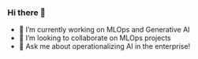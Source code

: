 ### Hi there 👋

- 🔭 I’m currently working on MLOps and Generative AI
- 👯 I’m looking to collaborate on MLOps projects
- 💬 Ask me about operationalizing AI in the enterprise!
